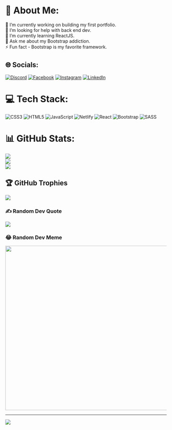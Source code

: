 # 💫 About Me:
🔭 I’m currently working on building my first portfolio.<br>🤝 I’m looking for help with back end dev.<br>🌱 I’m currently learning ReactJS.<br>💬 Ask me about my Bootstrap addiction.<br>⚡ Fun fact - Bootstrap is my favorite framework.


## 🌐 Socials:
[![Discord](https://img.shields.io/badge/Discord-%237289DA.svg?logo=discord&logoColor=white)]([htttps://discord.gg/stungata#2047](http://discordapp.com/users/306420620600541185)) [![Facebook](https://img.shields.io/badge/Facebook-%231877F2.svg?logo=Facebook&logoColor=white)](https://facebook.com/ssarov/) [![Instagram](https://img.shields.io/badge/Instagram-%23E4405F.svg?logo=Instagram&logoColor=white)](https://instagram.com/saroff03) [![LinkedIn](https://img.shields.io/badge/LinkedIn-%230077B5.svg?logo=linkedin&logoColor=white)](https://www.linkedin.com/in/stoyan-sarov-31816a213/) 

# 💻 Tech Stack:
![CSS3](https://img.shields.io/badge/css3-%231572B6.svg?style=for-the-badge&logo=css3&logoColor=white) ![HTML5](https://img.shields.io/badge/html5-%23E34F26.svg?style=for-the-badge&logo=html5&logoColor=white) ![JavaScript](https://img.shields.io/badge/javascript-%23323330.svg?style=for-the-badge&logo=javascript&logoColor=%23F7DF1E) ![Netlify](https://img.shields.io/badge/netlify-%23000000.svg?style=for-the-badge&logo=netlify&logoColor=#00C7B7) ![React](https://img.shields.io/badge/react-%2320232a.svg?style=for-the-badge&logo=react&logoColor=%2361DAFB) ![Bootstrap](https://img.shields.io/badge/bootstrap-%23563D7C.svg?style=for-the-badge&logo=bootstrap&logoColor=white) ![SASS](https://img.shields.io/badge/SASS-hotpink.svg?style=for-the-badge&logo=SASS&logoColor=white)
# 📊 GitHub Stats:
![](https://github-readme-stats.vercel.app/api?username=saroff03&theme=dark&hide_border=false&include_all_commits=true&count_private=true)<br/>
![](https://github-readme-streak-stats.herokuapp.com/?user=saroff03&theme=dark&hide_border=false)<br/>
![](https://github-readme-stats.vercel.app/api/top-langs/?username=saroff03&theme=dark&hide_border=false&include_all_commits=true&count_private=true&layout=compact)

## 🏆 GitHub Trophies
![](https://github-profile-trophy.vercel.app/?username=saroff03&theme=radical&no-frame=true&no-bg=false&margin-w=4)

### ✍️ Random Dev Quote
![](https://quotes-github-readme.vercel.app/api?type=horizontal&theme=radical)

### 😂 Random Dev Meme
<img src="https://random-memer.herokuapp.com/" width="512px"/>

---
[![](https://visitcount.itsvg.in/api?id=saroff03&icon=2&color=1)](https://visitcount.itsvg.in)

<!-- Proudly created with GPRM ( https://gprm.itsvg.in ) -->
